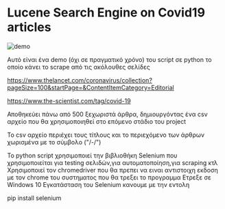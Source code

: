 # Lucene Search Engine on Covid19 articles
![demo](https://github.com/KonKar96/Lucene-Search-Engine-on-Covid19-articles-/blob/main/ezgif.com-gif-maker.gif)

Αυτό είναι ένα demo (όχι σε πραγματικό χρόνο) του script σε python το οποίο κάνει το scrape από τις ακόλουθες σελίδες

https://www.thelancet.com/coronavirus/collection?pageSize=100&startPage=&ContentItemCategory=Editorial

https://www.the-scientist.com/tag/covid-19

Αποθηκεύει πάνω από 500 ξεχωριστά άρθρα, δημιουργόντας ένα csv αρχείο που θα χρησιμοποιηθεί στο επόμενο στάδιο του project

Το csv αρχείο περιέχει τους τίτλους και το περιεχόμενο των άρθρων χωρισμένα με το σύμβολο ("/-/")

Το python script χρησιμοποιεί την βιβλιοθήκη Selenium που χρησιμοποιείται για testing σελιδών,για αυτοματοποίηση,για scraping κτλ
Χρησιμοποιεί τον chromedriver που θα πρεπει να ειναι αντιστοιχη εκδοση με τον chrome του συστηματος που θα τρεξει το προγραμμα
Ετρεξε σε Windows 10
Εγκατάσταση του Selenium κανουμε με την εντολη

pip install selenium

